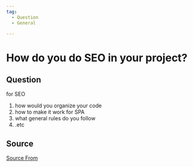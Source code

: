 ```yaml
---
tag:
  - Question
  - General

---
```

  
# How do you do SEO in your project?

## Question
for SEO

1.  how would you organize your code
2.  how to make it work for SPA
3.  what general rules do you follow
4.  .etc




##  Source
[Source From](https://bigfrontend.dev/question/How-do-you-do-SEO-in-your-project)

  